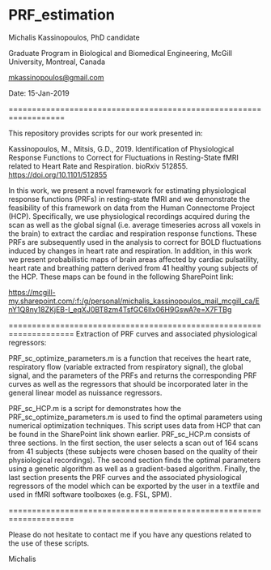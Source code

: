 # PRF_estimation

Michalis Kassinopoulos, PhD candidate

Graduate Program in Biological and Biomedical Engineering, McGill University, Montreal, Canada

mkassinopoulos@gmail.com

Date: 15-Jan-2019

==================================================================

This repository provides scripts for our work presented in:

Kassinopoulos, M., Mitsis, G.D., 2019. Identification of Physiological Response Functions to Correct for Fluctuations in Resting-State fMRI related to Heart Rate and Respiration. bioRxiv 512855. https://doi.org/10.1101/512855

In this work, we present a novel framework for estimating physiological response functions (PRFs) in resting-state fMRI and we demonstrate the feasibility of this framework on data from the Human Connectome Project (HCP). Specifically, we use physiological recordings acquired during the scan as well as the global signal (i.e. average timeseries across all voxels in the brain) to extract the cardiac and respiration response functions. These PRFs are subsequently used in the analysis to correct for BOLD fluctuations induced by changes in heart rate and respiration. In addition, in this work we present probabilistic maps of brain areas affected by cardiac pulsatility, heart rate and breathing pattern derived from 41 healthy young subjects of the HCP. These maps can be found in the following SharePoint link:

https://mcgill-my.sharepoint.com/:f:/g/personal/michalis_kassinopoulos_mail_mcgill_ca/EnY1Q8ny18ZKjEB-I_eqXJ0BT8zm4TsfGC6IIx06H9GswA?e=X7FTBg


====================================================================
Extraction of PRF curves and associated physiological regressors:

PRF_sc_optimize_parameters.m is a function that receives the heart rate, respiratory flow (variable extracted from respiratory signal), the global signal, and the parameters of the PRFs and returns the corresponding PRF curves as well as the regressors that should be incorporated later in the general linear model as nuissance regressors.

PRF_sc_HCP.m is a script for demonstrates how the PRF_sc_optimize_parameters.m is used to find the optimal parameters using numerical optimization techniques. This script uses data from HCP that can be found in the SharePoint link shown earlier. PRF_sc_HCP.m consists of three sections. In the first section, the user selects a scan out of 164 scans from 41 subjects (these subjects were chosen based on the quality of their physiological recordings). The second section finds the optimal parameters using a genetic algorithm as well as a gradient-based algorithm. Finally, the last section presents the PRF curves and the associated physiological regressors of the model which can be exported by the user in a textfile and used in fMRI software toolboxes (e.g. FSL, SPM).

====================================================================


Please do not hesitate to contact me if you have any questions related to the use of these scripts.

Michalis
